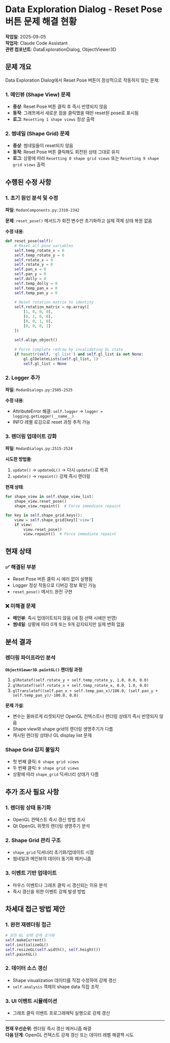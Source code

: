 # Data Exploration Dialog - Reset Pose 버튼 문제 해결 현황

**작업일**: 2025-09-05  
**작업자**: Claude Code Assistant  
**관련 컴포넌트**: DataExplorationDialog, ObjectViewer3D

## 문제 개요

Data Exploration Dialog에서 Reset Pose 버튼이 정상적으로 작동하지 않는 문제:

### 1. 메인뷰 (Shape View) 문제
- **증상**: Reset Pose 버튼 클릭 후 즉시 반영되지 않음
- **동작**: 그래프에서 새로운 점을 클릭했을 때만 reset된 pose로 표시됨
- **로그**: `Resetting 1 shape views` 정상 출력

### 2. 썸네일 (Shape Grid) 문제  
- **증상**: 썸네일들이 reset되지 않음
- **동작**: Reset Pose 버튼 클릭해도 회전된 상태 그대로 유지
- **로그**: 상황에 따라 `Resetting 0 shape grid views` 또는 `Resetting 9 shape grid views` 출력

## 수행된 수정 사항

### 1. 초기 원인 분석 및 수정
**파일**: `ModanComponents.py:2310-2342`

**문제**: `reset_pose()` 메서드가 회전 변수만 초기화하고 실제 객체 상태 복원 없음

**수정 내용**:
```python
def reset_pose(self):
    # Reset all pose variables
    self.temp_rotate_x = 0
    self.temp_rotate_y = 0
    self.rotate_x = 0
    self.rotate_y = 0
    self.pan_x = 0
    self.pan_y = 0
    self.dolly = 0
    self.temp_dolly = 0
    self.temp_pan_x = 0
    self.temp_pan_y = 0
    
    # Reset rotation matrix to identity
    self.rotation_matrix = np.array([
        [1, 0, 0, 0],
        [0, 1, 0, 0],
        [0, 0, 1, 0],
        [0, 0, 0, 1]
    ])
    
    self.align_object()
    
    # Force complete redraw by invalidating GL state
    if hasattr(self, 'gl_list') and self.gl_list is not None:
        gl.glDeleteLists(self.gl_list, 1)
        self.gl_list = None
```

### 2. Logger 추가
**파일**: `ModanDialogs.py:2505-2525`

**수정 내용**:
- AttributeError 해결: `self.logger` → `logger = logging.getLogger(__name__)`
- INFO 레벨 로깅으로 reset 과정 추적 가능

### 3. 렌더링 업데이트 강화
**파일**: `ModanDialogs.py:2515-2524`

**시도한 방법들**:
1. `update()` → `updateGL()` → 다시 `update()`로 복귀
2. `update()` → `repaint()` 강제 즉시 렌더링

**현재 상태**:
```python
for shape_view in self.shape_view_list:
    shape_view.reset_pose()
    shape_view.repaint()  # Force immediate repaint

for key in self.shape_grid.keys():
    view = self.shape_grid[key]['view']
    if view:
        view.reset_pose()
        view.repaint()  # Force immediate repaint
```

## 현재 상태

### ✅ 해결된 부분
- Reset Pose 버튼 클릭 시 에러 없이 실행됨
- Logger 정상 작동으로 디버깅 정보 확인 가능
- `reset_pose()` 메서드 완전 구현

### ❌ 미해결 문제
- **메인뷰**: 즉시 업데이트되지 않음 (새 점 선택 시에만 반영)
- **썸네일**: 상황에 따라 0개 또는 9개 감지되지만 실제 변화 없음

## 분석 결과

### 렌더링 파이프라인 분석
**`ObjectViewer3D.paintGL()` 렌더링 과정**:
1. `glRotatef(self.rotate_y + self.temp_rotate_y, 1.0, 0.0, 0.0)`
2. `glRotatef(self.rotate_x + self.temp_rotate_x, 0.0, 1.0, 0.0)`
3. `glTranslatef((self.pan_x + self.temp_pan_x)/100.0, (self.pan_y + self.temp_pan_y)/-100.0, 0.0)`

**문제 가설**:
- 변수는 올바르게 리셋되지만 OpenGL 컨텍스트나 렌더링 상태가 즉시 반영되지 않음
- Shape view와 shape grid의 렌더링 생명주기가 다름
- 캐시된 렌더링 상태나 GL display list 문제

### Shape Grid 감지 불일치
- 첫 번째 클릭: `0 shape grid views`
- 두 번째 클릭: `9 shape grid views`
- 상황에 따라 `shape_grid` 딕셔너리 상태가 다름

## 추가 조사 필요 사항

### 1. 렌더링 상태 동기화
- OpenGL 컨텍스트 즉시 갱신 방법 조사
- Qt OpenGL 위젯의 렌더링 생명주기 분석

### 2. Shape Grid 관리 구조
- `shape_grid` 딕셔너리 초기화/업데이트 시점
- 썸네일과 메인뷰의 데이터 동기화 메커니즘

### 3. 이벤트 기반 업데이트
- 마우스 이벤트나 그래프 클릭 시 갱신되는 이유 분석
- 즉시 갱신을 위한 이벤트 강제 발생 방법

## 차세대 접근 방법 제안

### 1. 완전 재렌더링 접근
```python
# 모든 GL 상태 강제 초기화
self.makeCurrent()
self.initializeGL()
self.resizeGL(self.width(), self.height())
self.paintGL()
```

### 2. 데이터 소스 갱신
- Shape visualization 데이터를 직접 수정하여 강제 갱신
- `self.analysis` 객체의 shape data 직접 조작

### 3. UI 이벤트 시뮬레이션
- 그래프 클릭 이벤트 프로그래매틱 실행으로 강제 갱신

---

**현재 우선순위**: 렌더링 즉시 갱신 메커니즘 해결  
**다음 단계**: OpenGL 컨텍스트 강제 갱신 또는 데이터 레벨 해결책 시도